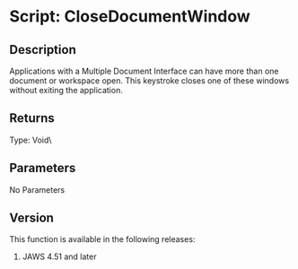 # Script: CloseDocumentWindow

## Description

Applications with a Multiple Document Interface can have more than one
document or workspace open. This keystroke closes one of these windows
without exiting the application.

## Returns

Type: Void\

## Parameters

No Parameters

## Version

This function is available in the following releases:

1.  JAWS 4.51 and later
